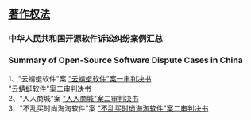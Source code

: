 ## [著作权法](./相关法律法规/著作权法.md)<br>
### 中华人民共和国开源软件诉讼纠纷案例汇总<br>
### Summary of Open-Source Software Dispute Cases in China<br>
1、"云蜻蜓软件"案
["云蜻蜓软件"案一审判决书](./“云蜻蜓软件”案/一审判决书.md)<br>
["云蜻蜓软件"案二审判决书](./“云蜻蜓软件”案/二审判决书.md)<br>
2、"人人商城"案
["人人商城"案二审判决书](./“人人商城”案/二审判决书.md)<br>
3、"不乱买时尚海淘软件"案
["不乱买时尚海淘软件"案二审判决书](./“不乱买时尚海淘软件”案/二审判决书.md)<br>
